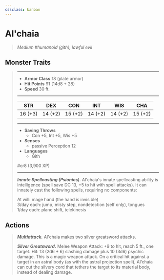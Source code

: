 ```yaml
---
cssclass: kanban
---
```


# Al'chaia
>*Medium #humanoid (gith), lawful evil*
## Monster Traits
>___
>- **Armor Class** 18 (plate armor)
>- **Hit Points** 91 (14d8 + 28)
>- **Speed** 30 ft.
>___
>|STR|DEX|CON|INT|WIS|CHA|
>|:---:|:---:|:---:|:---:|:---:|:---:|
>|16 (+3)|14 (+2)|15 (+2)|14 (+2)|14 (+2)|15 (+2)|
>___
>- **Saving Throws**
>	 - Con +5, Int +5, Wis +5
>- **Senses**
>	 - passive Perception 12
>- **Languages**
>	 - Gith
>
> #cr8 (3,900 XP)
>___
>***Innate Spellcasting (Psionics).*** Al'chaia's innate spellcasting ability is Intelligence (spell save DC 13, +5 to hit with spell attacks). It can innately cast the following spells, requiring no components:  
>
>At will: mage hand (the hand is invisible)  
>3/day each: jump, misty step, nondetection (self only), tongues  
>1/day each: plane shift, telekinesis  
>
## Actions
>***Multiattack.*** Al'chaia makes two silver greatsword attacks.  
>
>***Silver Greatsword.*** Melee Weapon Attack: +9 to hit, reach 5 ft., one target. Hit: 13 (2d6 + 6) slashing damage plus 10 (3d6) psychic damage. This is a magic weapon attack. On a critical hit against a target in an astral body (as with the astral projection spell), Al'chaia can cut the silvery cord that tethers the target to its material body, instead of dealing damage.